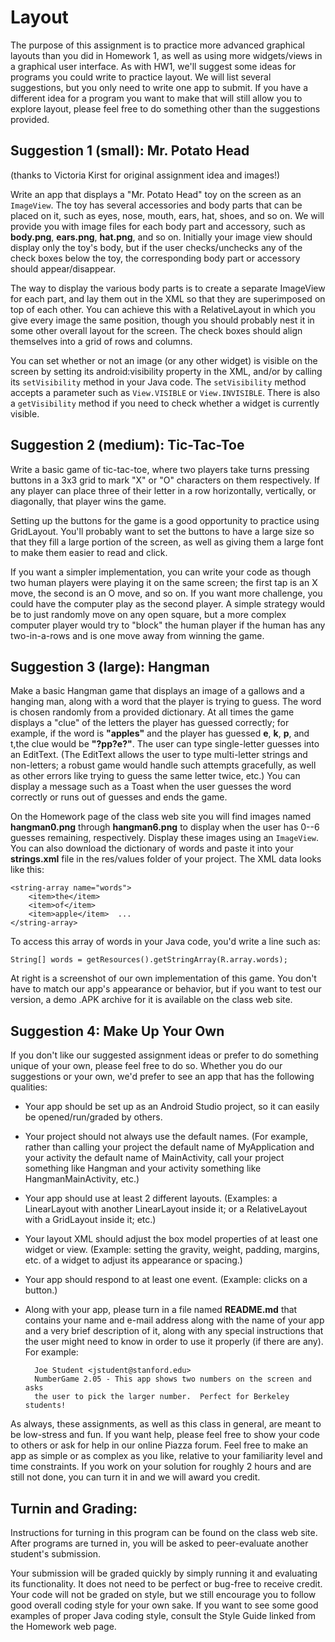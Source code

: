 # Layout

The purpose of this assignment is to practice more advanced graphical layouts than you did in Homework 1, as well as using more widgets/views in a graphical user interface. As with HW1, we'll suggest some ideas for programs you could write to practice layout. We will list several suggestions, but you only need to write one app to submit. If you have a different idea for a program you want to make that will still allow you to explore layout, please feel free to do something other than the suggestions provided.

## Suggestion 1 (small): Mr. Potato Head

(thanks to Victoria Kirst for original assignment idea and images!)

Write an app that displays a "Mr. Potato Head" toy on the screen as an `ImageView`. The toy has several accessories and body parts that can be placed on it, such as eyes, nose, mouth, ears, hat, shoes, and so on. We will provide you with image files for each body part and accessory, such as **body.png**, **ears.png**, **hat.png**, and so on. Initially your image view should display only the toy's body, but if the user checks/unchecks any of the check boxes below the toy, the corresponding body part or accessory should appear/disappear.

The way to display the various body parts is to create a separate ImageView for
each part, and lay them out in the XML so that they are superimposed on top
of each other. You can achieve this with a RelativeLayout in which you give
every image the same position, though you should probably nest it in some
other overall layout for the screen. The check boxes should align themselves into a grid of rows and columns.

You can set whether or not an image (or any other widget) is visible on the screen by setting its android:visibility property in the XML, and/or by calling its `setVisibility` method in your Java code. The `setVisibility` method accepts a parameter such as `View.VISIBLE` or `View.INVISIBLE`. There is also a `getVisibility` method if you need to check whether a widget is currently visible.

## Suggestion 2 (medium): Tic-Tac-Toe

Write a basic game of tic-tac-toe, where two players take turns pressing buttons in a 3x3 grid to mark "X" or "O" characters on them respectively. If any player can place three of their letter in a row horizontally, vertically, or diagonally, that player wins the game.

Setting up the buttons for the game is a good opportunity to practice using GridLayout. You'll probably want to set the buttons to have a large size so that they fill a large portion of the screen, as well as giving them a large font to make them easier to read and click.

If you want a simpler implementation, you can write your code as though two human players were playing it on the same screen; the first tap is an X move, the second is an O move, and so on. If you want more challenge, you could have the computer play as the second player. A simple strategy would be to just randomly move on any open square, but a more complex computer player would try to "block" the human player if the human has any two-in-a-rows and is one move away from winning the game.

## Suggestion 3 (large): Hangman

Make a basic Hangman game that displays an image of a gallows and a hanging man, along with a word that the player is trying to guess. The word is chosen randomly from a provided dictionary. At all times the game displays a "clue" of the letters the player has guessed correctly; for example, if the word is **"apples"** and the player has guessed **e**, **k**, **p**, and t,the clue would be **"?pp?e?"**. The user can type single-letter guesses into an EditText. (The EditText allows the user to type multi-letter strings and non-letters; a robust game would handle such attempts gracefully, as well as other errors like trying to guess the same letter twice, etc.) You can display a message such as a Toast when the user guesses the word correctly or runs out of guesses and ends the game.

On the Homework page of the class web site you will find images named **hangman0.png** through **hangman6.png** to display when the user has 0--6 guesses remaining, respectively. Display these images using an `ImageView`. You can also download the dictionary of words and paste it into your **strings.xml** file in the res/values folder of your project. The XML data looks like this:

    <string-array name="words">
        <item>the</item>
        <item>of</item>
        <item>apple</item>  ...
    </string-array>

To access this array of words in your Java code, you'd write a line such as:

    String[] words = getResources().getStringArray(R.array.words);

At right is a screenshot of our own implementation of this game. You don't have to match our app's appearance or behavior, but if you want to test our version, a demo .APK archive for it is available on the class web site.

## Suggestion 4: Make Up Your Own

If you don't like our suggested assignment ideas or prefer to do something unique of your own, please feel free to do so. Whether you do our suggestions or your own, we'd prefer to see an app that has the following qualities:

- Your app should be set up as an Android Studio project, so it can easily be opened/run/graded by others.

- Your project should not always use the default names. (For example, rather than calling your project the default name of MyApplication and your activity the default name of MainActivity, call your project something like Hangman and your activity something like HangmanMainActivity, etc.)

- Your app should use at least 2 different layouts. (Examples: a LinearLayout with another LinearLayout inside it; or a RelativeLayout with a GridLayout inside it; etc.)

- Your layout XML should adjust the box model properties of at least one widget or view. (Example: setting the gravity, weight, padding, margins, etc. of a widget to adjust its appearance or spacing.)

- Your app should respond to at least one event. (Example: clicks on a button.)

- Along with your app, please turn in a file named **README.md** that contains your name and e-mail address along with the name of your app and a very brief description of it, along with any special instructions that the user might need to know in order to use it properly (if there are any). For example:

        Joe Student <jstudent@stanford.edu>
        NumberGame 2.05 - This app shows two numbers on the screen and asks
        the user to pick the larger number.  Perfect for Berkeley students!

As always, these assignments, as well as this class in general, are meant to be low-stress and fun. If you want help, please feel free to show your code to others or ask for help in our online Piazza forum. Feel free to make an app as simple or as complex as you like, relative to your familiarity level and time constraints. If you work on your solution for roughly 2 hours and are still not done, you can turn it in and we will award you credit.

## Turnin and Grading:

Instructions for turning in this program can be found on the class web site. After programs are turned in, you will be asked to peer-evaluate another student's submission.

Your submission will be graded quickly by simply running it and evaluating its functionality. It does not need to be perfect or bug-free to receive credit. Your code will not be graded on style, but we still encourage you to follow good overall coding style for your own sake. If you want to see some good examples of proper Java coding style, consult the Style Guide linked from the Homework web page.
